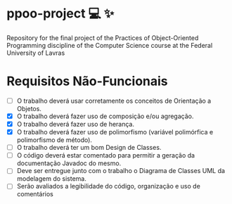 # ppoo-project :computer: :sparkles:
Repository for the final project of the Practices of Object-Oriented Programming discipline of the Computer Science course at the Federal University of Lavras


# Requisitos Não-Funcionais
- [ ] O trabalho deverá usar corretamente os conceitos de Orientação a Objetos.
- [X] O trabalho deverá fazer uso de composição e/ou agregação.
- [X] O trabalho deverá fazer uso de herança.
- [X] O trabalho deverá fazer uso de polimorfismo (variável polimórfica e polimorfismo de
método).
- [ ] O trabalho deverá ter um bom Design de Classes.
- [ ] O código deverá estar comentado para permitir a geração da documentação Javadoc do
mesmo.
- [ ] Deve ser entregue junto com o trabalho o Diagrama de Classes UML da modelagem do
sistema.
- [ ] Serão avaliados a legibilidade do código, organização e uso de comentários
